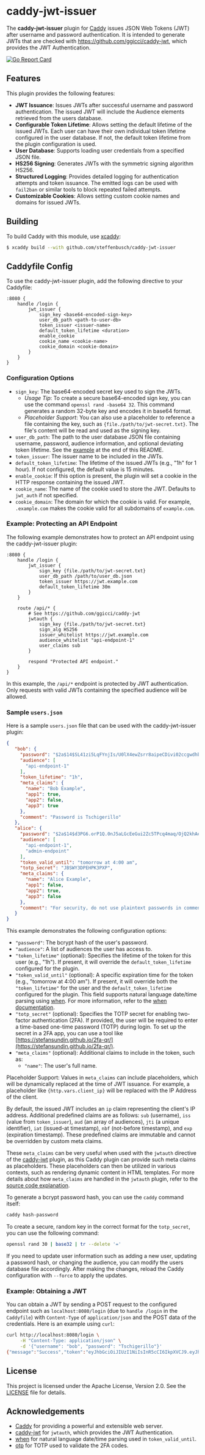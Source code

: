 # caddy-jwt-issuer

The **caddy-jwt-issuer** plugin for [Caddy](https://caddyserver.com) issues JSON Web Tokens (JWT) after username and password authentication.
It is intended to generate JWTs that are checked with <https://github.com/ggicci/caddy-jwt>, which provides the JWT Authentication.

[![Go Report Card](https://goreportcard.com/badge/github.com/steffenbusch/caddy-jwt-issuer)](https://goreportcard.com/report/github.com/steffenbusch/caddy-jwt-issuer)

## Features

This plugin provides the following features:

- **JWT Issuance**: Issues JWTs after successful username and password authentication. The issued JWT will include the Audience elements retrieved from the users database.
- **Configurable Token Lifetime**: Allows setting the default lifetime of the issued JWTs. Each user can have their own individual token lifetime configured in the user database. If not, the default token lifetime from the plugin configuration is used.
- **User Database**: Supports loading user credentials from a specified JSON file.
- **HS256 Signing**: Generates JWTs with the symmetric signing algorithm HS256.
- **Structured Logging**: Provides detailed logging for authentication attempts and token issuance. The emitted logs can be used with `fail2ban` or similar tools to block repeated failed attempts.
- **Customizable Cookies**: Allows setting custom cookie names and domains for issued JWTs.

## Building

To build Caddy with this module, use [xcaddy](https://github.com/caddyserver/xcaddy):

```bash
$ xcaddy build --with github.com/steffenbusch/caddy-jwt-issuer
```

## Caddyfile Config

To use the caddy-jwt-issuer plugin, add the following directive to your Caddyfile:

```caddyfile
:8080 {
    handle /login {
        jwt_issuer {
            sign_key <base64-encoded-sign-key>
            user_db_path <path-to-user-db>
            token_issuer <issuer-name>
            default_token_lifetime <duration>
            enable_cookie
            cookie_name <cookie-name>
            cookie_domain <cookie-domain>
        }
    }
}
```

### Configuration Options

- `sign_key`: The base64-encoded secret key used to sign the JWTs.
  - *Usage Tip*: To create a secure base64-encoded sign key, you can use the command `openssl rand -base64 32`. This command generates a random 32-byte key and encodes it in base64 format.
  - *Placeholder Support*: You can also use a placeholder to reference a file containing the key, such as `{file./path/to/jwt-secret.txt}`. The file's content will be read and used as the signing key.
- `user_db_path`: The path to the user database JSON file containing username, password, audience information, and optional deviating token lifetime. See the [example](#sample-usersjson) at the end of this README.
- `token_issuer`: The issuer name to be included in the JWTs.
- `default_token_lifetime`: The lifetime of the issued JWTs (e.g., "1h" for 1 hour). If not configured, the default value is 15 minutes.
- `enable_cookie`: If this option is present, the plugin will set a cookie in the HTTP response containing the issued JWT.
- `cookie_name`: The name of the cookie used to store the JWT. Defaults to `jwt_auth` if not specified.
- `cookie_domain`: The domain for which the cookie is valid. For example, `.example.com` makes the cookie valid for all subdomains of `example.com`.

### Example: Protecting an API Endpoint

The following example demonstrates how to protect an API endpoint using the caddy-jwt-issuer plugin:

```caddyfile
:8080 {
    handle /login {
        jwt_issuer {
            sign_key {file./path/to/jwt-secret.txt}
            user_db_path /path/to/user_db.json
            token_issuer https://jwt.example.com
            default_token_lifetime 30m
        }
    }

    route /api/* {
        # See https://github.com/ggicci/caddy-jwt
        jwtauth {
            sign_key {file./path/to/jwt-secret.txt}
            sign_alg HS256
            issuer_whitelist https://jwt.example.com
            audience_whitelist "api-endpoint-1"
            user_claims sub
        }

        respond "Protected API endpoint."
    }
}
```

In this example, the `/api/*` endpoint is protected by JWT authentication. Only requests with valid JWTs containing the specified audience will be allowed.

### Sample `users.json`

Here is a sample `users.json` file that can be used with the caddy-jwt-issuer plugin:

```json
{
   "bob": {
     "password": "$2a$14$SL41zi5LqFYnjIs/U0lX4ewZsrr8aipeCDivi02ccgwdhb/9LahxG",
     "audience": [
       "api-endpoint-1"
     ],
     "token_lifetime": "1h",
     "meta_claims": {
       "name": "Bob Example",
       "app1": true,
       "app2": false,
       "app3": true
     },
     "comment": "Password is Tschigerillo"
   },
   "alice": {
     "password": "$2a$14$d3PG6.orP1Q.0nJ5aLGcEeGui2Zc5TPcq4maq/OjQ2khAeVi4YNTa",
     "audience": [
       "api-endpoint-1",
       "admin-endpoint"
     ],
     "token_valid_until": "tomorrow at 4:00 am",
     "totp_secret": "JBSWY3DPEHPK3PXP",
     "meta_claims": {
       "name": "Alice Example",
       "app1": false,
       "app2": true,
       "app3": false
     },
     "comment": "For security, do not use plaintext passwords in comments as demonstrated above."
   }
}
```

This example demonstrates the following configuration options:

- `"password"`: The bcrypt hash of the user's password.
- `"audience"`: A list of audiences the user has access to.
- `"token_lifetime"` (optional): Specifies the lifetime of the token for this user (e.g., "1h"). If present, it will override the `default_token_lifetime` configured for the plugin.
- `"token_valid_until"` (optional): A specific expiration time for the token (e.g., "tomorrow at 4:00 am"). If present, it will override both the `"token_lifetime"` for the user and the `default_token_lifetime` configured for the plugin. This field supports natural language date/time parsing using [when](https://github.com/olebedev/when). For more information, refer to the [when documentation](https://github.com/olebedev/when).
- `"totp_secret"` (optional): Specifies the TOTP secret for enabling two-factor authentication (2FA). If provided, the user will be required to enter a time-based one-time password (TOTP) during login. To set up the secret in a 2FA app, you can use a tool like [https://stefansundin.github.io/2fa-qr/](https://stefansundin.github.io/2fa-qr/).
- `"meta_claims"` (optional): Additional claims to include in the token, such as:
  - `"name"`: The user's full name.

Placeholder Support: Values in `meta_claims` can include placeholders, which will be dynamically replaced at the time of JWT issuance. For example, a placeholder like `{http.vars.client_ip}` will be replaced with the IP Address of the client.

By default, the issued JWT includes an `ip` claim representing the client's IP address. Additional predefined claims are as follows: `sub` (username), `iss` (value from `token_issuer`), `aud` (an array of audiences), `jti` (a unique identifier), `iat` (issued-at timestamp), `nbf` (not-before timestamp), and `exp` (expiration timestamp). These predefined claims are immutable and cannot be overridden by custom meta claims.

These `meta_claims` can be very useful when used with the `jwtauth` directive of the [caddy-jwt](https://github.com/ggicci/caddy-jwt) plugin, as this Caddy plugin can provide such meta claims as placeholders. These placeholders can then be utilized in various contexts, such as rendering dynamic content in HTML templates. For more details about how `meta_claims` are handled in the `jwtauth` plugin, refer to the [source code explanation](https://github.com/ggicci/caddy-jwt/blob/main/jwt.go#L121).

To generate a bcrypt password hash, you can use the `caddy` command itself:

```bash
caddy hash-password
```

To create a secure, random key in the correct format for the `totp_secret`, you can use the following command:

```bash
openssl rand 30 | base32 | tr --delete '='
```

If you need to update user information such as adding a new user, updating a password hash, or changing the audience, you can modify the users database file accordingly. After making the changes, reload the Caddy configuration with `--force` to apply the updates.

### Example: Obtaining a JWT

You can obtain a JWT by sending a POST request to the configured endpoint such as `localhost:8080/login` (due to `handle /login` in the `Caddyfile`)
with `Content-Type` of `application/json` and the POST data of the credentials. Here is an example using `curl`:

```bash
curl http://localhost:8080/login \
     -H "Content-Type: application/json" \
     -d '{"username": "bob", "password": "Tschigerillo"}'
{"message":"Success","token":"eyJhbGciOiJIUzI1NiIsInR5cCI6IkpXVCJ9.eyJhdWQiOlsiYXBpLWVuZHBvaW50LTEiXSwiZXhwIjoxNzM5MTEzODcyLCJpYXQiOjE3MzkxMTAyNzIsImlzcyI6Imh0dHBzOi8vand0LmV4YW1wbGUuY29tIiwianRpIjoiNzMyZjk0ZGEtYTQyYS00MDJkLTgzNzctMjYwY2MzYzRjN2ZlIiwibmJmIjoxNzM5MTEwMjcyLCJzdWIiOiJib2IifQ._FRER6YwUTSUXXyfpEvgb_1NRejfBQT_EIFDBGUMEx4"}
```

## License

This project is licensed under the Apache License, Version 2.0. See the [LICENSE](LICENSE) file for details.

## Acknowledgements

- [Caddy](https://caddyserver.com) for providing a powerful and extensible web server.
- [caddy-jwt](https://github.com/ggicci/caddy-jwt) for `jwtauth`, which provides the JWT Authentication.
- [when](https://github.com/olebedev/when/) for natural language date/time parsing used in `token_valid_until`.
- [otp](https://github.com/pquerna/otp/) for TOTP used to validate the 2FA codes.
